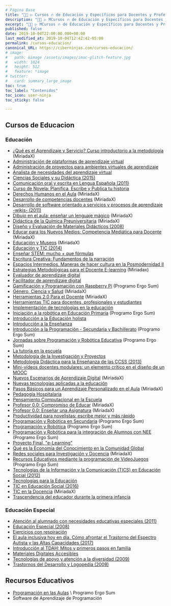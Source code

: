 ```yaml
---
# Página Base
title: "👨‍🏫 ▷ Cursos 🔥 de Educación y Específicos para Docentes y Profesorado"
description: "👨‍🏫 ▷ MCursos 🔥 de Educación y Específicos para Docentes y Profesorado"
excerpt: "👨‍🏫 ▷ MCursos 🔥 de Educación y Específicos para Docentes y Profesorado"
published: false
date: 2019-10-04T22:00:00.000+00:00
last_modified_at: 2019-10-04T12:42:42-05:00
permalink: /cursos-educacion/
canonical_URL: https://ciberninjas.com/cursos-educacion/
# image: 
#   path: &image /assets/images/imac-glitch-feature.jpg
#   width: 1024
#   height: 512
#   feature: *image
# twitter:
#   card: summary_large_image
toc: true
toc_label: "Contenidos"
toc_icon: user-ninja
toc_sticky: false

---
```


## Cursos de Educacion
### Educación

* [¿Qué es el Aprendizaje y Servicio? Curso introductorio a la metodología](https://miriadax.net/web/que-es-el-aprendizaje-y-servicio-curso-introductorio-a-la-metodologia-a-s/inicio) (MiriadaX)
* [Administración de plataformas de aprendizaje virtual](https://edutin.com/curso-de-administrador-de-plataformas-de-aprendizaje-virtual-3351)
* [Administración de proyectos para ambientes virtuales de aprendizaje](https://edutin.com/curso-de-administracion-de-proyectos-para-ambientes-virtuales-de-aprendizaje-3352)
* [Analista de necesidades del aprendizaje virtual](https://edutin.com/curso-de-analista-de-necesidades-del-aprendizaje-virtual-3354)
* [Ciencias Sociales y su Didáctica (2015)](http://ocw.um.es/cc.-sociales/ciencias-sociales-y-su-didactica)
* [Comunicación oral y escrita en Lengua Española (2011)](http://ocw.um.es/cc.-sociales/comunicacion-oral-y-escrita-en-lengua-espanola-1)
* [Curso de Novela: Planifica, Escribe y Publica tu historia](https://www.udemy.com/escritura-novela)
* [Derechos Humanos en el Aula](https://miriadax.net/web/derechos-humanos-en-el-aula/inicio) (MiriadaX)
* [Desarrollo de competencias docentes](https://miriadax.net/web/desarrollo-de-competencias-docentes) (MiriadaX)
* [Desarrollo de software orientado a servicios y procesos de aprendizaje -wikis- (2011)](https://ocw.uca.es/course/view.php?id=65)
* [Dibujo en el aula: enseñar un lenguaje mágico](https://miriadax.net/web/dibujo-en-el-aula-ensenar-un-lenguaje-magico/inicio) (MiriadaX)
* [Didáctica de la Química Preuniversitaria](https://miriadax.net/web/didactica-de-la-quimica-preuniversitaria/inicio) (MiriadaX)
* [Diseño y Evaluación de Materiales Didácticos (2008)](http://ocw.um.es/cc.-sociales/curso)
* [Educar para los Nuevos Medios: Competencia Mediática para Docente](https://miriadax.net/web/educar-para-los-nuevos-medios-competencia-mediatica-para-docentes-5-edicion-/inicio) (MiriadaX)
* [Educación y Museos](https://miriadax.net/web/educacion-y-museos-3-edicion-/inicio) (MiriadaX)
* [Educación y TIC (2014)](http://ocw.uv.es/ciencias-sociales-y-juridicas/educacion-y-tic/Course_listing)
* [Enseñar STEM: mucho + que fórmulas](https://www.edx.org/course/ensenar-stem-mucho-que-formulas-javerianax-stemf001x)
* [Escritura Creativa: Fundamentos de la narración](https://iedra.uned.es/courses/course-v1:UNED+Escr_Creat+2017/about)
* [Espacios Intermedios. Maneras de hacer cultura en la Posmodernidad II](https://iedra.uned.es/courses/course-v1:UNED+EspInter_II_02+2017_T3/about?utm_campaign=camp_20171107_nuevos_cursos)
* [Estrategias Metodológicas para el Docente E-learning](https://miriadax.net/web/estrategias-metodologicas-para-el-docente-e-learning-5-edicion-/inicio) (Miriadax)
* [Evaluador de aprendizaje digital](https://edutin.com/curso-de-evaluador-de-aprendizaje-digital-3343)
* [Facilitador de aprendizaje digital](https://edutin.com/curso-de-facilitador-de-aprendizaje-digital-3344)
* [Gamificación y Programación con Raspberry Pi](https://www.programoergosum.com/cursos-online/programacion-para-docentes/241-gamificacion-y-programacion-con-raspberry-pi/introduccion) (Programo Ergo Sum)
* [Género, Ciencia y Salud](https://miriadax.net/web/genero-ciencia-y-salud/inicio) (MiriadaX)
* [Herramientas 2.0 Para el Docente](https://miriadax.net/web/herramientas-20-para-el-docente-4-edicion-/inicio) (MiriadaX)
* [Herramientas TIC para docentes, profesionales y estudiantes](https://www.udemy.com/herramientas-tic-para-docentes-y-profesionales-de-la-salud)
* [Implementación de tecnologías en la educación](https://edutin.com/curso-de-TIC-en-la-Educacion-I-1792)
* [Iniciación a la robótica en Educación Primaria](https://www.programoergosum.com/cursos-online/programacion-para-docentes/501-iniciacion-a-la-robotica-en-educacion-primaria/introduccion) (Programo Ergo Sum)
* [Introducción a la Educación holista](https://www.udemy.com/introduccion-a-la-educacion-holista)
* [Introducción a la Enseñanza](https://www.udemy.com/el-maestro-tips-para-mejorar-tu-ensenanza)
* [Introducción a la Programación - Secundaria y Bachillerato](https://www.programoergosum.com/cursos-online/programacion-para-docentes/197-introduccion-a-la-programacion-ies-jose-ibanez-lorca-murcia/introduccion) (Programo Ergo Sum)
* [Jornadas sobre Programación y Robótica Educativa](https://www.programoergosum.com/cursos-online/programacion-para-docentes/234-ii-jornadas-sobre-robotica-educativa-murcia/introduccion) (Programo Ergo Sum)
* [La tutoría en la escuela](https://iedra.uned.es/courses/UNED/114/2015T4/about)
* [Metodología de la Investigación y Proyectos](https://www.udemy.com/metodologiadelainvestigacion)
* [Metodología Didáctica para la Enseñanza de las CCSS (2013)](http://ocw.um.es/cc.-sociales/metodologia-didactica-para-la-ensenanza-de-las)
* [Mini-vídeos docentes modulares: un elemento crítico en el diseño de un MOOC](https://iedra.uned.es/courses/course-v1:UNED+118MDM_01+2016_T4/about)
* [Nuevos Escenarios de Aprendizaje Digital](https://miriadax.net/web/nuevos-escenarios-de-aprendizaje-digital-2-edicion-/inicio) (MiriadaX)
* [Nuevas tecnologías aplicadas a la educación](https://ocw.ua.es/es/ingenieria-y-arquitectura/nuevas-tecnologias-aplicadas-a-la-educacion-2006.html)
* [Pasos Básicos para un Aprendizaje Personalizado en el Aula](https://miriadax.net/web/pasos-basicos-para-un-aprendizaje-personalizado-en-el-aula-2-edicion-/inicio) (MiriadaX)
* [Pedagogía Hospitalaria](https://miriadax.net/web/pedagogia-hospitalaria-2-edicion-/inicio)
* [Pensamiento Computacional en la Escuela](https://miriadax.net/web/pensamiento-computacional-en-la-escuela-2ed/inicio)
* [Profesor 0.0: Compromiso de Educar](https://miriadax.net/web/profesor-00-compromiso-de-educar/inicio) (MiriadaX)
* [Profesor 0.0: Enseñar una Asignatura](https://miriadax.net/web/profesor-00-ensenar-una-asignatura/inicio) (MiriadaX)
* [Productividad para novelistas: escribe mejor y más rápido](https://www.udemy.com/productividad-novela)
* [Programación y Robótica en Secundaria](https://www.programoergosum.com/cursos-online/programacion-para-docentes/233-programacion-y-robotica-en-secundaria-el-cable-amarillo-murcia/introduccion) (Programo Ergo Sum)
* [Programación y Robótica](https://www.programoergosum.com/cursos-online/programacion-para-docentes/201-programacion-y-robotica-ceip-gines-garcia-mazarron-murcia/introduccion) (Programo Ergo Sum)
* [Programación y Robótica para la integración de Alumnos con NEE](https://www.programoergosum.com/cursos-online/programacion-para-docentes/240-programacion-y-robotica-para-la-integracion-de-alumnos-con-nee/introduccion) (Programo Ergo Sum)
* [Proyecto Final, "e-Learning"](https://www.edx.org/course/proyecto-final-e-learning-galileox-cet004x)
* [Qué es la Economía del Conocimiento en la Comunidad Global](https://www.udemy.com/que-es-la-economia-del-conocimiento-en-la-comunidad-global)
* [Redes sociales para Investigación y Docencia](https://miriadax.net/web/redes-sociales-para-investigacion-y-docencia-resido-2-edicion-) (MiriadaX)
* [Recursos Educativos mediante la programación de VideoJuegos](https://www.programoergosum.com/cursos-online/programacion-para-docentes/235-recursos-educativos-mediante-la-programacion-de-videojuegos/introduccion) (Programo Ergo Sum)
* [Tecnologías de la Información y la Comunicación (TICS) en Educación Social (2012)](http://ocw.um.es/cc.-sociales/tecnologias-de-la-informacion-y-la-comunicacion)
* [Tecnologías para la Educación](https://www.edx.org/course/tecnologias-para-la-educacion-upvalenciax-te201x-1)
* [TIC en Educación Social (2016)](http://ocw.um.es/cc.-sociales/tic-en-educacion-social)
* [TIC en la Docencia](https://miriadax.net/web/tic-en-la-docencia-3-edicion-/inicio) (MiriadaX)
* [Trascendencia del educador durante la primera infancia](https://edutin.com/curso-de-trascendencia-del-educador-durante-la-primera-infancia-3854)


### Educación Especial

* [Atención al alumnado con necesidades educativas especiales (2011)](http://ocw.umh.es/ciencias-de-la-salud/Atencion-al-alumnado-con-necesidades-educativas-especiales-459)
* [Educación Especial (2008)](http://ocw.um.es/cc.-sociales/educacion-especial)
* [Ejercicios con respiración](https://edutin.com/curso-de-ejercicios-de-respiracion-1296)
* [El aula inclusiva hoy en día. Cómo afrontar el Trastorno del Espectro Autista y las Altas Capacidades (2017)](http://ocw.uji.es/curso/1873316)
* [Introducción al TDAH: Mitos y primeros pasos en familia](https://www.udemy.com/introduccion-al-tdah-mitos-y-primeros-pasos-en-familia)
* [Materiales Digitales Accesibles](https://iedra.uned.es/courses/UNED-ONCE/MatDigAcc/2017/about?utm_campaign=camp_20171107_nuevos_cursos)
* [Tecnologías de apoyo y atención a la diversidad (2009)](http://ocw.um.es/cc.-sociales/tecnologias-de-apoyo-y-atencion-a-la-diversidad)
* [Trastornos del Desarrollo y Logopedía (2009)](http://ocw.um.es/cc.-sociales/tecnologias-de-la-informacion-y-la-comunicacion)

## Recursos Educativos
* [Programación en las Aulas](https://www.programoergosum.com) \ Programo Ergo Sum
* Software de Aprendizaje de Programación <!-- /programacion-robotica-para-niños/ -->
<!-- /app-inventor -->

<!-- BUSCAR RECURSOS A LO LARGO DE MIS MARCADORES XD XD XD -->